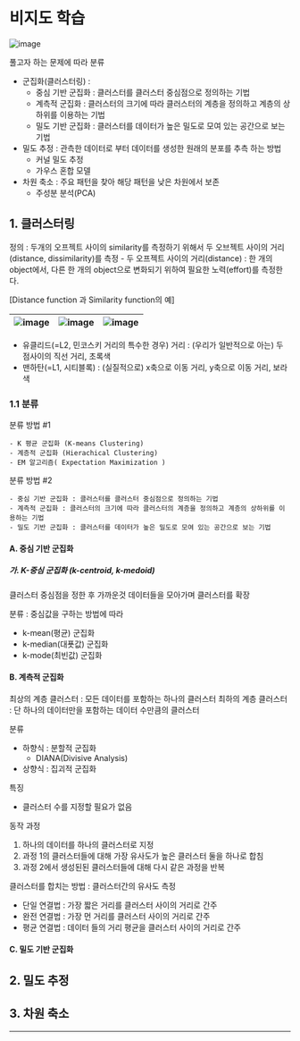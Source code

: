 
# 비지도 학습 

![image](https://user-images.githubusercontent.com/17797922/40979090-a5193454-6889-11e8-8a83-8d548a24dffe.png)

풀고자 하는 문제에 따라 분류 
- 군집화(클러스터링) : 
	- 중심 기반 군집화 : 클러스터를 클러스터 중심점으로 정의하는 기법
	- 계측적 군집화 : 클러스터의 크기에 따라 클러스터의 계층을 정의하고 계층의 상하위를 이용하는 기법
	- 밀도 기반 군집화 : 클러스터를 데이터가 높은 밀도로 모여 있는 공간으로 보는 기법 
- 밀도 추정 : 관측한 데이터로 부터 데이터를 생성한 원래의 분포를 추측 하는 방법 
	- 커널 밀도 추정
	- 가우스 혼합 모델
- 차원 축소 : 주요 패턴을 찾아 해당 패턴을 낮은 차원에서 보존 
	- 주성분 분석(PCA)




## 1. 클러스터링

정의 : 두개의 오프젝트 사이의 similarity를 측정하기 위해서 두 오브젝트 사이의 거리(distance, dissimilarity)를 측정 
    - 두 오프젝트 사이의 거리(distance) : 한 개의 object에서, 다른 한 개의 object으로 변화되기 위하여 필요한 노력(effort)를 측정한다.




[Distance function 과 Similarity function의 예]

|![image](https://user-images.githubusercontent.com/17797922/40976309-9a69c00c-6882-11e8-8dd3-bc4b3846834f.png)|![image](https://user-images.githubusercontent.com/17797922/40976327-aedac18a-6882-11e8-8f83-6690531e52cd.png)|![image](https://user-images.githubusercontent.com/17797922/40978071-87854ef2-6887-11e8-9785-27911ef9936e.png)|
|-|-|-|
- 유클리드(=L2, 민코스키 거리의 특수한 경우) 거리 : (우리가 일반적으로 아는) 두 점사이의 직선 거리, 초록색
- 맨하탄(=L1, 시티블록) : (실질적으로) x축으로 이동 거리, y축으로 이동 거리, 보라색 



### 1.1 분류 

분류 방법 #1
```
- K 평균 군집화 (K-means Clustering)
- 계층적 군집화 (Hierachical Clustering)  
- EM 알고리즘( Expectation Maximization )
```

분류 방법 #2
```
- 중심 기반 군집화 : 클러스터를 클러스터 중심점으로 정의하는 기법
- 계측적 군집화 : 클러스터의 크기에 따라 클러스터의 계층을 정의하고 계층의 상하위를 이용하는 기법
- 밀도 기반 군집화 : 클러스터를 데이터가 높은 밀도로 모여 있는 공간으로 보는 기법
```

#### A. 중심 기반 군집화 

##### 가. K-중심 군집화 (k-centroid, k-medoid)

클러스터 중심점을 정한 후 가까운것 데이터들을 모아가며 클러스터를 확장 

분류 : 중심값을 구하는 방법에 따라 
- k-mean(평균) 군집화 
- k-median(대푯값) 군집화
- k-mode(최빈값) 군집화

#### B. 계측적 군집화 
최상의 계층 클러스터 : 모든 데이터를 포함하는 하나의 클러스터 
최하의 계층 클러스터 : 단 하나의 데이터만을 포함하는 데이터 수만큼의 클러스터 

분류 
- 하향식 : 분할적 군집화 
	- DIANA(Divisive Analysis)
- 상향식 : 집괴적 군집화 

특징 
- 클러스터 수를 지정할 필요가 없음 

동작 과정 
1. 하나의 데이터를 하나의 클러스터로 지정
2. 과정 1의 클러스터들에 대해 가장 유사도가 높은 클러스터 둘을 하나로 합침
3. 과정 2에서 생성된된 클러스터들에 대해 다시 같은 과정을 반복 

클러스터를 합치는 방법 : 클러스터간의 유사도 측정 
- 단일 연결법 : 가장 짧은 거리를 클러스터 사이의 거리로 간주 
- 완전 연결법 : 가장 먼 거리를 클러스터 사이의 거리로 간주 
- 평균 연결법 : 데이터 들의 거리 평균을 클러스터 사이의 거리로 간주 

#### C. 밀도 기반 군집화 



## 2. 밀도 추정 

## 3. 차원 축소 

--- 





